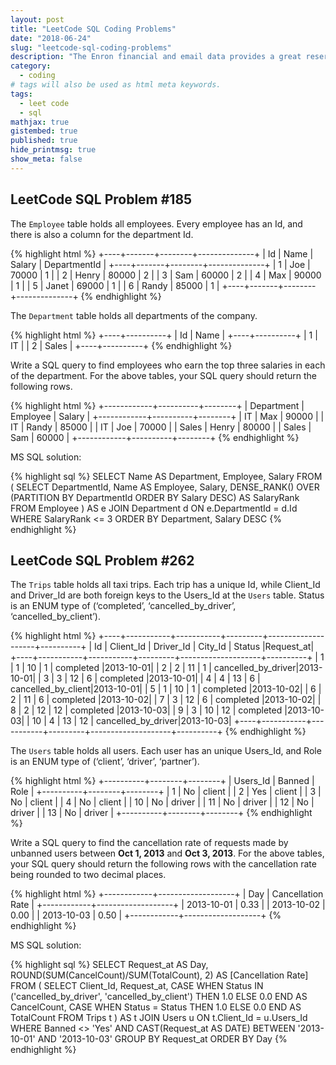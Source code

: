 ```yaml
---
layout: post
title: "LeetCode SQL Coding Problems"
date: "2018-06-24"
slug: "leetcode-sql-coding-problems"
description: "The Enron financial and email data provides a great reservoir for data analysis. This blog is the first piece of the following posts to explore the Enron dataset. Exploratory data analysis is carried out and paves the way for future feature engineering and modeling."
category: 
  - coding
# tags will also be used as html meta keywords.
tags:
  - leet code
  - sql
mathjax: true
gistembed: true
published: true
hide_printmsg: true
show_meta: false
---
```


## LeetCode SQL Problem #185

The `Employee` table holds all employees. Every employee has an Id, and there is also a column for the department Id.

{% highlight html %}
+----+-------+--------+--------------+
| Id | Name  | Salary | DepartmentId |
+----+-------+--------+--------------+
| 1  | Joe   | 70000  | 1            |
| 2  | Henry | 80000  | 2            |
| 3  | Sam   | 60000  | 2            |
| 4  | Max   | 90000  | 1            |
| 5  | Janet | 69000  | 1            |
| 6  | Randy | 85000  | 1            |
+----+-------+--------+--------------+
{% endhighlight %}

The `Department` table holds all departments of the company.

{% highlight html %}
+----+----------+
| Id | Name     |
+----+----------+
| 1  | IT       |
| 2  | Sales    |
+----+----------+
{% endhighlight %}

Write a SQL query to find employees who earn the top three salaries in each of the department. For the above tables, your SQL query should return the following rows.

{% highlight html %}
+------------+----------+--------+
| Department | Employee | Salary |
+------------+----------+--------+
| IT         | Max      | 90000  |
| IT         | Randy    | 85000  |
| IT         | Joe      | 70000  |
| Sales      | Henry    | 80000  |
| Sales      | Sam      | 60000  |
+------------+----------+--------+
{% endhighlight %}

MS SQL solution: 

{% highlight sql %}
SELECT Name AS Department, Employee, Salary 
FROM 
(
	SELECT 
		DepartmentId, Name AS Employee, Salary, 
		DENSE_RANK() OVER (PARTITION BY DepartmentId ORDER BY Salary DESC) AS SalaryRank
	FROM Employee
) AS e
JOIN Department d ON e.DepartmentId = d.Id
WHERE SalaryRank <= 3
ORDER BY Department, Salary DESC
{% endhighlight %}

## LeetCode SQL Problem #262

The `Trips` table holds all taxi trips. Each trip has a unique Id, while Client_Id and Driver_Id are both foreign keys to the Users_Id at the `Users` table. Status is an ENUM type of (‘completed’, ‘cancelled_by_driver’, ‘cancelled_by_client’).

{% highlight html %}
+----+-----------+-----------+---------+--------------------+----------+
| Id | Client_Id | Driver_Id | City_Id |        Status      |Request_at|
+----+-----------+-----------+---------+--------------------+----------+
| 1  |     1     |    10     |    1    |     completed      |2013-10-01|
| 2  |     2     |    11     |    1    | cancelled_by_driver|2013-10-01|
| 3  |     3     |    12     |    6    |     completed      |2013-10-01|
| 4  |     4     |    13     |    6    | cancelled_by_client|2013-10-01|
| 5  |     1     |    10     |    1    |     completed      |2013-10-02|
| 6  |     2     |    11     |    6    |     completed      |2013-10-02|
| 7  |     3     |    12     |    6    |     completed      |2013-10-02|
| 8  |     2     |    12     |    12   |     completed      |2013-10-03|
| 9  |     3     |    10     |    12   |     completed      |2013-10-03| 
| 10 |     4     |    13     |    12   | cancelled_by_driver|2013-10-03|
+----+-----------+-----------+---------+--------------------+----------+
{% endhighlight %}

The `Users` table holds all users. Each user has an unique Users_Id, and Role is an ENUM type of (‘client’, ‘driver’, ‘partner’).

{% highlight html %}
+----------+--------+--------+
| Users_Id | Banned |  Role  |
+----------+--------+--------+
|    1     |   No   | client |
|    2     |   Yes  | client |
|    3     |   No   | client |
|    4     |   No   | client |
|    10    |   No   | driver |
|    11    |   No   | driver |
|    12    |   No   | driver |
|    13    |   No   | driver |
+----------+--------+--------+
{% endhighlight %}

Write a SQL query to find the cancellation rate of requests made by unbanned users between <strong>Oct 1, 2013</strong> and <strong>Oct 3, 2013</strong>. For the above tables, your SQL query should return the following rows with the cancellation rate being rounded to two decimal places.

{% highlight html %}
+------------+-------------------+
|     Day    | Cancellation Rate |
+------------+-------------------+
| 2013-10-01 |       0.33        |
| 2013-10-02 |       0.00        |
| 2013-10-03 |       0.50        |
+------------+-------------------+
{% endhighlight %}

MS SQL solution: 

{% highlight sql %}
SELECT 
	Request_at AS Day, 
	ROUND(SUM(CancelCount)/SUM(TotalCount), 2) AS [Cancellation Rate]
FROM 
(
	SELECT Client_Id, Request_at,
		CASE WHEN Status IN ('cancelled_by_driver', 'cancelled_by_client') THEN 1.0 ELSE 0.0 END AS CancelCount,
		CASE WHEN Status = Status THEN 1.0 ELSE 0.0 END AS TotalCount
	FROM Trips t
) AS t
JOIN Users u ON t.Client_Id = u.Users_Id
WHERE Banned <> 'Yes'
AND CAST(Request_at AS DATE) BETWEEN '2013-10-01' AND '2013-10-03' 
GROUP BY Request_at
ORDER BY Day
{% endhighlight %}

